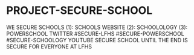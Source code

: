 # PROJECT-SECURE-SCHOOL
WE SECURE SCHOOLS (1): SCHOOLS WEBSITE (2): SCHOOLOLOGY (3): POWERSCHOOL
TWITTER #SECURE-LFHS #SECURE-POWERSCHOOL #SECURE-SCHOOLOGY 
YOUTUBE SECURE SCHOOL UNTIL THE END IS SECURE FOR EVERYONE AT LFHS 
